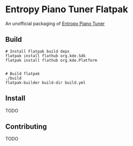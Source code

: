 # Entropy Piano Tuner Flatpak
An unofficial packaging of [Entropy Piano Tuner](http://piano-tuner.org/)  

## Build
```
# Install Flatpak build deps
flatpak install flathub org.kde.Sdk
flatpak install flathub org.kde.Platform


# Build flatpak
./build
flatpak-builder build-dir build.yml
```

## Install
TODO

## Contributing
TODO
